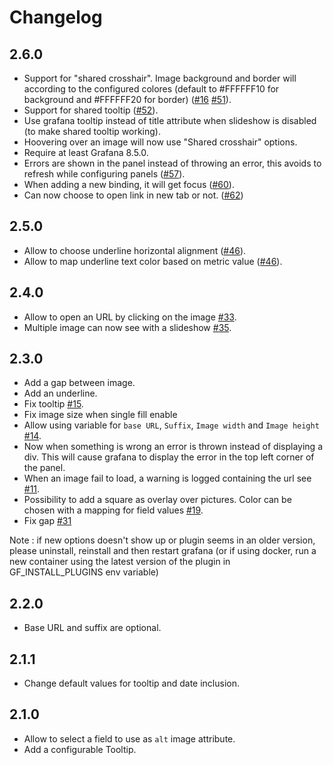 # Changelog

## 2.6.0

- Support for "shared crosshair". Image background and border will according to
the configured colores (default to #FFFFFF10 for background and #FFFFFF20 for border)
([#16](https://github.com/Dalvany/dalvany-image-panel/issues/16) [#51](https://github.com/Dalvany/dalvany-image-panel/issues/51)).
- Support for shared tooltip ([#52](https://github.com/Dalvany/dalvany-image-panel/issues/52)).
- Use grafana tooltip instead of title attribute when slideshow is disabled (to make shared tooltip working).
- Hoovering over an image will now use "Shared crosshair" options.
- Require at least Grafana 8.5.0.
- Errors are shown in the panel instead of throwing an error, this avoids to refresh while configuring panels
([#57](https://github.com/Dalvany/dalvany-image-panel/issues/57)).
- When adding a new binding, it will get focus ([#60](https://github.com/Dalvany/dalvany-image-panel/issues/60)).
- Can now choose to open link in new tab or not. ([#62](https://github.com/Dalvany/dalvany-image-panel/issues/62))

## 2.5.0

- Allow to choose underline horizontal alignment ([#46](https://github.com/Dalvany/dalvany-image-panel/issues/46)).
- Allow to map underline text color based on metric value ([#46](https://github.com/Dalvany/dalvany-image-panel/issues/46)).

## 2.4.0

- Allow to open an URL by clicking on the image [#33](https://github.com/Dalvany/dalvany-image-panel/issues/33).
- Multiple image can now see with a slideshow [#35](https://github.com/Dalvany/dalvany-image-panel/issues/35).

## 2.3.0

- Add a gap between image.
- Add an underline.
- Fix tooltip [#15](https://github.com/Dalvany/dalvany-image-panel/issues/15).
- Fix image size when single fill enable
- Allow using variable for `base URL`, `Suffix`, `Image width` and `Image height` [#14](https://github.com/Dalvany/dalvany-image-panel/issues/14).
- Now when something is wrong an error is thrown instead of displaying a div. This will cause grafana to display the
  error in the top left corner of the panel.
- When an image fail to load, a warning is logged containing the url
  see [#11](https://github.com/Dalvany/dalvany-image-panel/issues/11).
- Possibility to add a square as overlay over pictures. Color can be chosen with a mapping for field values [#19](https://github.com/Dalvany/dalvany-image-panel/issues/19).
- Fix gap [#31](https://github.com/Dalvany/dalvany-image-panel/issues/31)

Note : if new options doesn't show up or plugin seems in an older version, please uninstall, reinstall and then restart
grafana (or if using docker, run a new container using the latest version of the plugin in GF_INSTALL_PLUGINS env
variable)

## 2.2.0

- Base URL and suffix are optional.

## 2.1.1

- Change default values for tooltip and date inclusion.

## 2.1.0

- Allow to select a field to use as `alt` image attribute.
- Add a configurable Tooltip.
